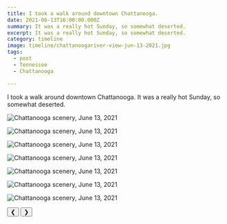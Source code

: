 ```yaml
---
title: I took a walk around downtown Chattanooga.
date: 2021-06-13T16:00:00.000Z
summary: It was a really hot Sunday, so somewhat deserted.
excerpt: It was a really hot Sunday, so somewhat deserted.
category: timeline
image: timeline/chattanoogariver-view-jun-13-2021.jpg
tags:
  - post 
  - Tennessee
  - Chattanooga

---
```


I took a walk around downtown Chattanooga. It was a really hot Sunday, so somewhat deserted.

<div id="viewport">

![Chattanooga scenery, June 13, 2021](/static/img/timeline/chattanooga-jail-site-jun-13-2021.jpg "Chattanooga scenery, June 13, 2021")

![Chattanooga scenery, June 13, 2021](/static/img/timeline/chattanooga-justice-jun-13-2021.jpg "Chattanooga scenery, June 13, 2021")

![Chattanooga scenery, June 13, 2021](/static/img/timeline/chattanooga-pavement-mark-jun-13-2021.jpg "Chattanooga scenery, June 13, 2021")

![Chattanooga scenery, June 13, 2021](/static/img/timeline/chattanooga-public-art-jun-13-2021.jpg "Chattanooga scenery, June 13, 2021")

![Chattanooga scenery, June 13, 2021](/static/img/timeline/chattanooga-river-church-jun-13-2021.jpg "Chattanooga scenery, June 13, 2021")

![Chattanooga scenery, June 13, 2021](/static/img/timeline/chattanoogariver-view-jun-13-2021.jpg "Chattanooga scenery, June 13, 2021")

![Chattanooga scenery, June 13, 2021](/static/img/timeline/chattanooga-bridge-view-jun-13-2021.jpg "Chattanooga scenery, June 13, 2021")

</div>
<div class="flex row-reverse space-between">
  <div id="caption"></div>
  <div class="prevnext-container">
    <button id="buttonPrevious">&#10094;</button>
    <button id="buttonNext">&#10095;</button>
  </div>
</div>
